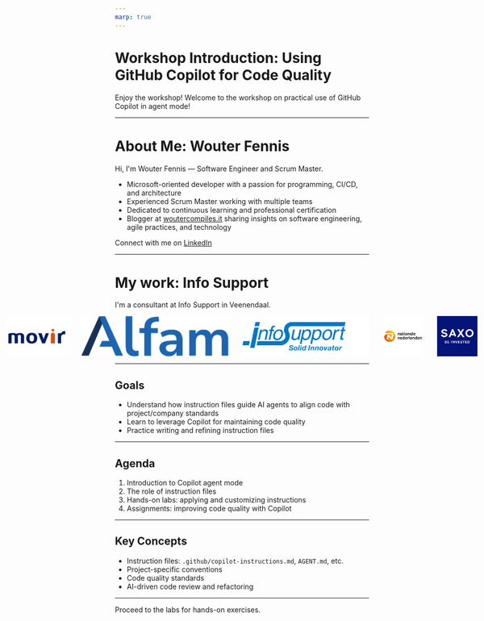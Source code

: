 ```yaml
---
marp: true
---
```


# Workshop Introduction: Using GitHub Copilot for Code Quality

Enjoy the workshop!
Welcome to the workshop on practical use of GitHub Copilot in agent mode!

---

# About Me: Wouter Fennis

Hi, I'm Wouter Fennis — Software Engineer and Scrum Master.

- Microsoft-oriented developer with a passion for programming, CI/CD, and architecture
- Experienced Scrum Master working with multiple teams
- Dedicated to continuous learning and professional certification
- Blogger at [woutercompiles.it](https://www.woutercompiles.it) sharing insights on software engineering, agile practices, and technology

Connect with me on [LinkedIn](https://www.linkedin.com/in/wouter-fennis/)

---

# My work: Info Support

I'm a consultant at Info Support in Veenendaal.

<!-- Images collage -->
<div style="display: flex; justify-content: center; align-items: center; gap: 2em;">
  <img src="./images/movir.webp" alt="Movir" height="80">
  <img src="./images/alfam.png" alt="Alfam" height="80">
  <img src="./images/info%20support.webp" alt="Info Support" height="80">
  <img src="./images/logo-nn.png" alt="NN" height="80">
  <img src="./images/saxo.png" alt="Saxo" height="80">
</div>

---

## Goals
- Understand how instruction files guide AI agents to align code with project/company standards
- Learn to leverage Copilot for maintaining code quality
- Practice writing and refining instruction files

---

## Agenda
1. Introduction to Copilot agent mode
2. The role of instruction files
3. Hands-on labs: applying and customizing instructions
4. Assignments: improving code quality with Copilot

---

## Key Concepts
- Instruction files: `.github/copilot-instructions.md`, `AGENT.md`, etc.
- Project-specific conventions
- Code quality standards
- AI-driven code review and refactoring

---

Proceed to the labs for hands-on exercises.
